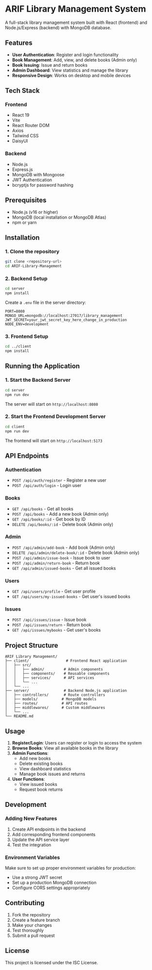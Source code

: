 # ARIF Library Management System

A full-stack library management system built with React (frontend) and Node.js/Express (backend) with MongoDB database.

## Features

- **User Authentication**: Register and login functionality
- **Book Management**: Add, view, and delete books (Admin only)
- **Book Issuing**: Issue and return books
- **Admin Dashboard**: View statistics and manage the library
- **Responsive Design**: Works on desktop and mobile devices

## Tech Stack

### Frontend
- React 19
- Vite
- React Router DOM
- Axios
- Tailwind CSS
- DaisyUI

### Backend
- Node.js
- Express.js
- MongoDB with Mongoose
- JWT Authentication
- bcryptjs for password hashing

## Prerequisites

- Node.js (v16 or higher)
- MongoDB (local installation or MongoDB Atlas)
- npm or yarn

## Installation

### 1. Clone the repository
```bash
git clone <repository-url>
cd ARIF-Library-Management
```

### 2. Backend Setup
```bash
cd server
npm install
```

Create a `.env` file in the server directory:
```env
PORT=8080
MONGO_URL=mongodb://localhost:27017/library_management
JWT_SECRET=your_jwt_secret_key_here_change_in_production
NODE_ENV=development
```

### 3. Frontend Setup
```bash
cd ../client
npm install
```

## Running the Application

### 1. Start the Backend Server
```bash
cd server
npm run dev
```
The server will start on `http://localhost:8080`

### 2. Start the Frontend Development Server
```bash
cd client
npm run dev
```
The frontend will start on `http://localhost:5173`

## API Endpoints

### Authentication
- `POST /api/auth/register` - Register a new user
- `POST /api/auth/login` - Login user

### Books
- `GET /api/books` - Get all books
- `POST /api/books` - Add a new book (Admin only)
- `GET /api/books/:id` - Get book by ID
- `DELETE /api/books/:id` - Delete book (Admin only)

### Admin
- `POST /api/admin/add-book` - Add book (Admin only)
- `DELETE /api/admin/delete-book/:id` - Delete book (Admin only)
- `POST /api/admin/issue-book` - Issue book to user
- `POST /api/admin/return-book` - Return book
- `GET /api/admin/issued-books` - Get all issued books

### Users
- `GET /api/users/profile` - Get user profile
- `GET /api/users/my-issued-books` - Get user's issued books

### Issues
- `POST /api/issues/issue` - Issue book
- `POST /api/issues/return` - Return book
- `GET /api/issues/mybooks` - Get user's books

## Project Structure

```
ARIF Library Management/
├── client/                 # Frontend React application
│   ├── src/
│   │   ├── admin/         # Admin components
│   │   ├── components/    # Reusable components
│   │   ├── services/      # API services
│   │   └── ...
│   └── ...
├── server/                # Backend Node.js application
│   ├── controllers/       # Route controllers
│   ├── models/           # MongoDB models
│   ├── routes/           # API routes
│   ├── middlewares/      # Custom middlewares
│   └── ...
└── README.md
```

## Usage

1. **Register/Login**: Users can register or login to access the system
2. **Browse Books**: View all available books in the library
3. **Admin Functions**: 
   - Add new books
   - Delete existing books
   - View dashboard statistics
   - Manage book issues and returns
4. **User Functions**:
   - View issued books
   - Request book returns

## Development

### Adding New Features
1. Create API endpoints in the backend
2. Add corresponding frontend components
3. Update the API service layer
4. Test the integration

### Environment Variables
Make sure to set up proper environment variables for production:
- Use a strong JWT secret
- Set up a production MongoDB connection
- Configure CORS settings appropriately

## Contributing

1. Fork the repository
2. Create a feature branch
3. Make your changes
4. Test thoroughly
5. Submit a pull request

## License

This project is licensed under the ISC License. 